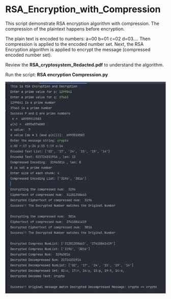 # RSA_Encryption_with_Compression

This script demonstrate RSA encryption algorithm with compression. The compression of the plaintext happens before encryption.

The plain text is encoded to numbers: a=00 b=01 c=02 d=03.... Then compression is applied to the encoded number set. Next, the RSA Encryption algorithm is applied to encrypt the message (compressed encoded number set).

Review the **RSA_cryptosystem_Redacted.pdf** to understand the algorithm. 

Run the script: **RSA encryption Compression.py**

![alt text](https://github.com/Nishaant215/RSA_Encryption_with_Compression/blob/main/RSA_Encryption_Compression.jpg)
